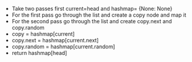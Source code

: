 - Take two passes first current=head and hashmap= {None: None}
- For the first pass go through the list and create a copy node and map it
- For the second pass go through the list and create copy.next and copy.random
- copy = hashmap[current]
- copy.next = hashmap[current.next]
- copy.random = hashmap[current.random]
- return hashmap[head]